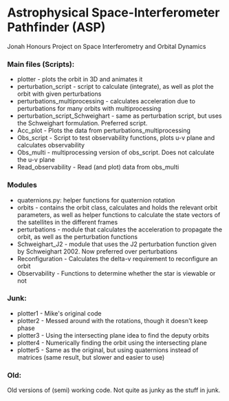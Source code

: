 # Astrophysical Space-Interferometer Pathfinder (ASP)
Jonah Honours Project on Space Interferometry and Orbital Dynamics

### Main files (Scripts):

* plotter - plots the orbit in 3D and animates it
* perturbation_script - script to calculate (integrate), as well as plot the orbit with given perturbations
* perturbations_multiprocessing - calculates acceleration due to perturbations for many orbits with multiprocessing
* perturbation_script_Schweighart - same as perturbation script, but uses the Schweighart formulation. Preferred script.
* Acc_plot - Plots the data from perturbations_multiprocessing
* Obs_script - Script to test observability functions, plots u-v plane and calculates observability
* Obs_multi - multiprocessing version of obs_script. Does not calculate the u-v plane
* Read_observability - Read (and plot) data from obs_multi

### Modules

* quaternions.py: helper functions for quaternion rotation
* orbits - contains the orbit class, calculates and holds the relevant orbit parameters, as well as helper functions to calculate the state vectors of the satellites in the different frames
* perturbations - module that calculates the acceleration to propagate the orbit, as well as the perturbation functions
* Schweighart_J2 - module that uses the J2 perturbation function given by Schweighart 2002. Now preferred over perturbations
* Reconfiguration - Calculates the delta-v requirement to reconfigure an orbit
* Observability - Functions to determine whether the star is viewable or not

### Junk:
* plotter1 - Mike's original code
* plotter2 - Messed around with the rotations, though it doesn't keep phase
* plotter3 - Using the intersecting plane idea to find the deputy orbits
* plotter4 - Numerically finding the orbit using the intersecting plane
* plotter5 - Same as the original, but using quaternions instead of matrices (same result, but slower and easier to use)

### Old:
Old versions of (semi) working code. Not quite as junky as the stuff in junk.
